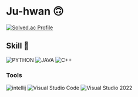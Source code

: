 # Ju-hwan 🙃

[![Solved.ac Profile](http://mazassumnida.wtf/api/v2/generate_badge?boj=juhwan016)](https://solved.ac/profile/juhwan016)

## Skill 🧩
![PYTHON](https://img.shields.io/badge/PYTHON-3776AB.svg?&style=for-the-badge&logo=PYTHON&logoColor=white)
![JAVA](https://img.shields.io/badge/JAVA-007396.svg?&style=for-the-badge&logo=JAVA&logoColor=white)
![C++](https://img.shields.io/badge/C-00599C.svg?&style=for-the-badge&logo=cplusplus&logoColor=white)


### Tools

![intellij](https://img.shields.io/badge/intellij%20IDE-000000.svg?&style=for-the-badge&logo=intellijidea&logoColor=white)
![Visual Studio Code](https://img.shields.io/badge/Visual%20Studio%20Code-007ACC.svg?&style=for-the-badge&logo=Visual%20Studio%20Code&logoColor=white)
![Visual Studio 
2022](https://img.shields.io/badge/Visual%20Studio%20Code-007ACC.svg?&style=for-the-badge&logo=Visual%20Studio%20Code&logoColor=white)
